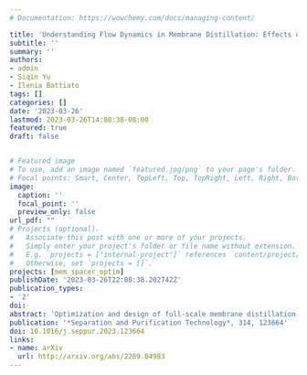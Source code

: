 ```yaml
---
# Documentation: https://wowchemy.com/docs/managing-content/

title: 'Understanding Flow Dynamics in Membrane Distillation: Effects of Reactor Design on Polarization'
subtitle: ''
summary: ''
authors:
- admin
- Siqin Yu
- Ilenia Battiato
tags: []
categories: []
date: '2023-03-26'
lastmod: 2023-03-26T14:08:38-08:00
featured: true
draft: false


# Featured image
# To use, add an image named `featured.jpg/png` to your page's folder.
# Focal points: Smart, Center, TopLeft, Top, TopRight, Left, Right, BottomLeft, Bottom, BottomRight.
image:
  caption: ''
  focal_point: ''
  preview_only: false
url_pdf: ""
# Projects (optional).
#   Associate this post with one or more of your projects.
#   Simply enter your project's folder or file name without extension.
#   E.g. `projects = ["internal-project"]` references `content/project/deep-learning/index.md`.
#   Otherwise, set `projects = []`.
projects: [mem_spacer_optim]
publishDate: '2023-03-26T22:08:38.202742Z'
publication_types:
- '2'
doi: 
abstract: 'Optimization and design of full-scale membrane distillation (MD) systems usually require Sherwood and Nusselt correlations that are developed from lab-scale systems. However, entrance effects in lab-scale systems can significantly impact heat, mass and momentum transfer in the reactor, therefore affect the accuracy of the developed experimental Sherwood and Nusselt correlations. Here, Computational Fluid Dynamics (CFD) simulations using OpenFOAM are performed to understand the effects of right-angled bends and inlet design on flow dynamics, temperature and concentration polarization in MD systems. Simulation results show that the presence of right-angled bends and inlets with sudden expansions lead to the formation of Dean vortices. Dean vortices enhance perpendicular mixing in MD systems and reduce both temperature and concentration polarization. Temperature and concentration polarization coefficients in MD systems with right-angled bends and inlets with sudden expansions vary significantly for the same volumetric flow rate. Our studies show that lab-scale systems with the same volumetric flow rate but different designs lead to significantly different Nusselt and Sherwood correlations. This study demonstrates the importance of CFD-informed design of lab- scale systems to minimize entrance effects and suppress Dean vortices for consistent model development and calibration across multiple scales.'
publication: '*Separation and Purification Technology*, 314, 123664'
doi: 10.1016/j.seppur.2023.123664
links:
- name: arXiv
  url: http://arxiv.org/abs/2209.04983
---
```

